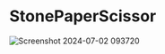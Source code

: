 # StonePaperScissor
![Screenshot 2024-07-02 093720](https://github.com/Debasmita238/StonePaperScissor/assets/129653742/f03f55b8-e65c-4654-8051-06a657ec381a)
